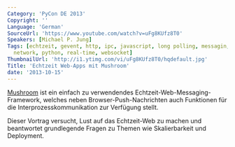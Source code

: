 ```yaml
---
Category: 'PyCon DE 2013'
Copyright: ''
Language: 'German'
SourceUrl: 'https://www.youtube.com/watch?v=uFg8KUfz8T0'
Speakers: [Michael P. Jung]
Tags: [echtzeit, gevent, http, ipc, javascript, long polling, messagin, mushroom,
  network, python, real-time, websocket]
ThumbnailUrl: 'http://i1.ytimg.com/vi/uFg8KUfz8T0/hqdefault.jpg'
Title: 'Echtzeit Web-Apps mit Mushroom'
date: '2013-10-15'
---
```

[Mushroom](https://bitbucket.org/terreon/mushroom) ist ein einfach zu verwendendes Echtzeit-Web-Messaging-Framework, welches neben Browser-Push-Nachrichten auch Funktionen für die Interprozesskommunikation zur Verfügung stellt.

Dieser Vortrag versucht, Lust auf das Echtzeit-Web zu machen und beantwortet grundlegende Fragen zu Themen wie Skalierbarkeit und Deployment.
